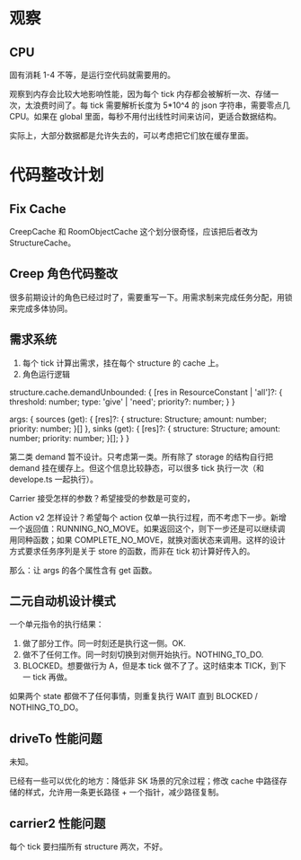 # 观察
## CPU
固有消耗 1-4 不等，是运行空代码就需要用的。

观察到内存会比较大地影响性能，因为每个 tick 内存都会被解析一次、存储一次，太浪费时间了。每 tick 需要解析长度为 5*10^4 的 json 字符串，需要零点几 CPU。如果在 global 里面，每秒不用付出线性时间来访问，更适合数据结构。

实际上，大部分数据都是允许失去的，可以考虑把它们放在缓存里面。

# 代码整改计划
## Fix Cache

CreepCache 和 RoomObjectCache 这个划分很奇怪，应该把后者改为 StructureCache。

## Creep 角色代码整改

很多前期设计的角色已经过时了，需要重写一下。用需求制来完成任务分配，用锁来完成多体协同。

## 需求系统

1. 每个 tick 计算出需求，挂在每个 structure 的 cache 上。
2. 角色运行逻辑

structure.cache.demandUnbounded: {
  [res in ResourceConstant | 'all']?: {
    threshold: number;
    type: 'give' | 'need';
    priority?: number;
  }
}

<!-- structure.cache.demandBalanced: {
  [res in ResourceConstant | 'all']?: {
    expected: number;
    priority?: number;
  }
} -->

args: {
  sources (get): {
    [res]?: {
      structure: Structure;
      amount: number;
      priority: number;
    }[]
  },
  sinks (get): {
    [res]?: {
      structure: Structure;
      amount: number;
      priority: number;
    }[];
  }
}

第二类 demand 暂不设计。只考虑第一类。所有除了 storage 的结构自行把 demand 挂在缓存上。但这个信息比较静态，可以很多 tick 执行一次（和 develope.ts 一起执行）。

Carrier 接受怎样的参数？希望接受的参数是可变的，

Action v2 怎样设计？希望每个 action 仅单一执行过程，而不考虑下一步。新增一个返回值：RUNNING_NO_MOVE。如果返回这个，则下一步还是可以继续调用同种函数；如果 COMPLETE_NO_MOVE，就换对面状态来调用。这样的设计方式要求任务序列是关于 store 的函数，而非在 tick 初计算好传入的。

那么：让 args 的各个属性含有 get 函数。

## 二元自动机设计模式

一个单元指令的执行结果：
1. 做了部分工作。同一时刻还是执行这一侧。OK.
2. 做不了任何工作。同一时刻切换到对侧开始执行。NOTHING_TO_DO.
3. BLOCKED。想要做行为 A，但是本 tick 做不了了。这时结束本 TICK，到下一 tick 再做。

如果两个 state 都做不了任何事情，则重复执行 WAIT 直到 BLOCKED / NOTHING_TO_DO。

## driveTo 性能问题

未知。

已经有一些可以优化的地方：降低非 SK 场景的冗余过程；修改 cache 中路径存储的样式，允许用一条更长路径 + 一个指针，减少路径复制。

## carrier2 性能问题

每个 tick 要扫描所有 structure 两次，不好。
